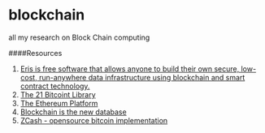 # blockchain
all my research on Block Chain computing

####Resources

1. [Eris is free software that allows anyone to build their own secure, low-cost, run-anywhere data infrastructure using blockchain and smart contract technology.](https://erisindustries.com//)
2. [The 21 Bitcoint Library](https://medium.com/@21/the-21-bitcoin-library-17fdd35dd231#.fvn4y4dho)
3. [The Ethereum Platform](https://www.ethereum.org/)
4. [Blockchain is the new database](http://bravenewcoin.com/news/the-blockchain-is-the-new-database-get-ready-to-rewrite-everything/)
5. [ZCash - opensource bitcoin implementation](https://github.com/Electric-Coin-Company/zcash)
